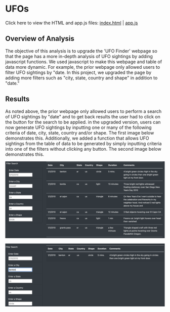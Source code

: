 # UFOs

Click here to view the HTML and app.js files: [index.html](https://github.com/jzaragoza21/UFOs/blob/main/index.html) | [app.js](https://github.com/jzaragoza21/UFOs/blob/main/static/js/app.js)

## Overview of Analysis

The objective of this analysis is to upgrade the 'UFO Finder' webpage so that the page has a more in-depth analysis of UFO sightings by adding javascript functions. We used javascript to make this webpage and table of data more dynamic. For example, the prior webpage only allowed users to filter UFO sightings by "date. In this project, we upgraded the page by adding more filters such as "city, state, country and shape" in addition to "date." 

## Results

As noted above, the prior webpage only allowed users to perform a search of UFO sightings by "date" and to get back results the user had to click on the button for the search to be applied. in the upgraded version, users can now generate UFO sightings by inputting one or many of the following criteria of date, city, state, country and/or shape. The first image below demonstrates this. Additionally, we added a function that allows UFO sightings from the table of data to be generated by simply inputting criteria into one of the filters without clicking any button. The second image below demonstrates this. 


![UnfilteredTable](https://github.com/jzaragoza21/UFOs/blob/main/Resources/UnfilteredTable.PNG)

![FilteredTable](https://github.com/jzaragoza21/UFOs/blob/main/Resources/FilteredTable.PNG)
